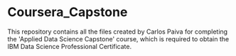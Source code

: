 # Coursera_Capstone

This repository contains all the files created by Carlos Paiva for completing the 'Applied Data Science Capstone' course, which is required to obtain the IBM Data Science Professional Certificate.
